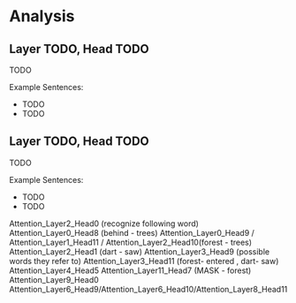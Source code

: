 # Analysis

## Layer TODO, Head TODO

TODO

Example Sentences:
- TODO
- TODO

## Layer TODO, Head TODO

TODO

Example Sentences:
- TODO
- TODO







Attention_Layer2_Head0 (recognize following word)
Attention_Layer0_Head8 (behind - trees)
Attention_Layer0_Head9 / Attention_Layer1_Head11 / Attention_Layer2_Head10(forest - trees)
Attention_Layer2_Head1 (dart - saw)
Attention_Layer3_Head9 (possible words they refer to)
Attention_Layer3_Head11 (forest- entered , dart- saw)
Attention_Layer4_Head5
Attention_Layer11_Head7 (MASK - forest)
Attention_Layer9_Head0
Attention_Layer6_Head9/Attention_Layer6_Head10/Attention_Layer8_Head11